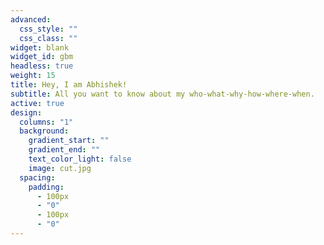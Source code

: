 ```yaml
---
advanced:
  css_style: ""
  css_class: ""
widget: blank
widget_id: gbm
headless: true
weight: 15
title: Hey, I am Abhishek!
subtitle: All you want to know about my who-what-why-how-where-when.
active: true
design:
  columns: "1"
  background:
    gradient_start: ""
    gradient_end: ""
    text_color_light: false
    image: cut.jpg
  spacing:
    padding:
      - 100px
      - "0"
      - 100px
      - "0"
---
```

